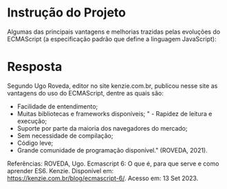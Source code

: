 # **Instrução do Projeto**
Algumas das principais vantagens e melhorias trazidas pelas evoluções do ECMAScript (a especificação padrão que define a linguagem JavaScript):

# **Resposta**
Segundo Ugo Roveda, editor no site kenzie.com.br, publicou nesse site as vantagens do uso do ECMAScript, dentre as quais são:
- Facilidade de entendimento;
- Muitas bibliotecas e frameworks disponíveis;
" - Rapidez de leitura e execução;
 - Suporte por parte da maioria dos navegadores do mercado;
- Sem necessidade de compilação;
- Código leve;
- Grande comunidade de programação disponível." (ROVEDA, 2021).

Referências:
ROVEDA, Ugo. Ecmascript 6: O que é, para que serve e como aprender ES6. Kenzie. Disponível em: https://kenzie.com.br/blog/ecmascript-6/. Acesso em: 13 Set 2023.
